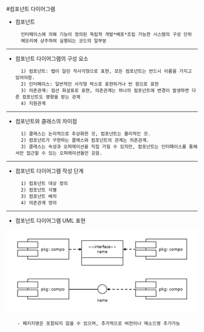 #컴포넌트 다이어그램

* 컴포넌트

        인터페이스에 의해 기능이 정의된 독립적 개발*배포*조립 가능한 시스템의 구성 단위
        메모리에 상주하여 실행되는 코드의 일부분
        
- - -
* 컴포넌트 다이어그램의 구성 요소

        1) 컴포넌트: 탭이 달린 직사각형으로 표현, 모든 컴포넌트는 반드시 이름을 가지고 있어야함.
        2) 인터페이스: 일반적인 사각형 박스로 표현하거나 빈 원으로 표현
        3) 의존관계: 점선 화살표로 표현, 의존관계는 하나의 컴포넌트에 변경이 발생하면 다른 컴포넌트도 영향을 받는 관계
        4) 지원관계
        
- - -
* 컴포넌트와 클래스의 차이점

        1) 클래스는 논리적으로 추상화한 것, 컴포넌트는 물리적인 것.
        2) 컴포넌트가 구현하는 클래스와 컴포넌트의 관계는 의존관계.
        3) 클래스는 속성과 오퍼레이션을 직접 가질 수 있지만, 컴포넌트는 인터페이스를 통해서만 접근할 수 있는 오퍼레이션들만 갖음.
        
- - -
* 컴포넌트 다이어그램 작성 단계

        1) 컴포넌트 대상 정의
        2) 컴포넌트 식별
        3) 컴포넌트 배치
        4) 의존관계 정의
        
- - -
 * 컴포넌트 다이어그램 UML 표현

![Alt_text](./img1.jpg)
    
        - 페키지명은 포함되지 않을 수 있으며, 추가적으로 버전이나 메소드명 추가가능
